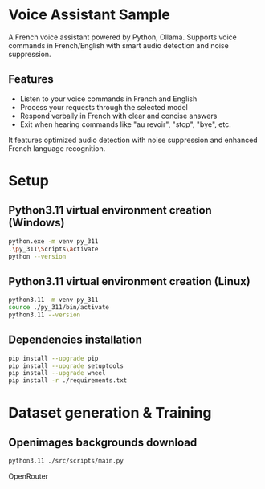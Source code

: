 # Voice Assistant Sample

A French voice assistant powered by Python, Ollama. Supports voice commands in French/English with smart audio detection and noise suppression.

## Features

- Listen to your voice commands in French and English
- Process your requests through the selected model
- Respond verbally in French with clear and concise answers
- Exit when hearing commands like "au revoir", "stop", "bye", etc.

It features optimized audio detection with noise suppression and enhanced French language recognition.

# Setup

## Python3.11 virtual environment creation (Windows)
```bash
python.exe -m venv py_311
.\py_311\Scripts\activate
python --version
```

## Python3.11 virtual environment creation (Linux)
```bash
python3.11 -m venv py_311
source ./py_311/bin/activate
python3.11 --version
```

## Dependencies installation
```bash
pip install --upgrade pip
pip install --upgrade setuptools
pip install --upgrade wheel
pip install -r ./requirements.txt
```

# Dataset generation & Training
## Openimages backgrounds download
```bash
python3.11 ./src/scripts/main.py
````

OpenRouter